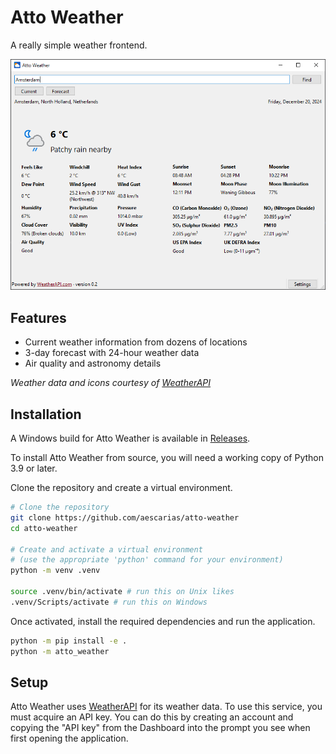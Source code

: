 # Atto Weather

A really simple weather frontend.

![Amsterdam's weather shown in Atto](.github/assets/image.png)

## Features

- Current weather information from dozens of locations
- 3-day forecast with 24-hour weather data
- Air quality and astronomy details

*Weather data and icons courtesy of [WeatherAPI]*

## Installation

A Windows build for Atto Weather is available in [Releases](https://github.com/aescarias/atto-weather/releases).

To install Atto Weather from source, you will need a working copy of Python 3.9 or later.

Clone the repository and create a virtual environment.

```sh
# Clone the repository
git clone https://github.com/aescarias/atto-weather
cd atto-weather

# Create and activate a virtual environment 
# (use the appropriate 'python' command for your environment)
python -m venv .venv

source .venv/bin/activate # run this on Unix likes
.venv/Scripts/activate # run this on Windows
```

Once activated, install the required dependencies and run the application.

```sh
python -m pip install -e .
python -m atto_weather
```

## Setup

Atto Weather uses [WeatherAPI] for its weather data. To use this service, you must acquire an API key. You can do this by creating an account and copying the "API key" from the Dashboard into the prompt you see when first opening the application.

[WeatherAPI]: https://weatherapi.com

